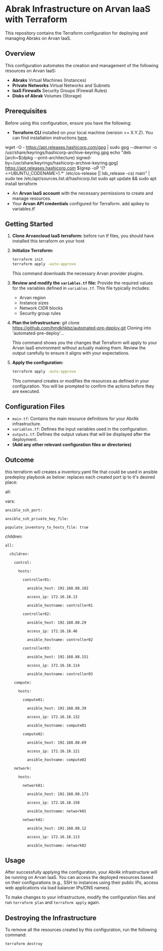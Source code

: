 # Abrak Infrastructure on Arvan IaaS with Terraform

This repository contains the Terraform configuration for deploying and managing Abraks on Arvan IaaS.

## Overview

This configuration automates the creation and management of the following resources on Arvan IaaS:

* **Abraks** Virtual Machines (Instances)
* **Private Networks** Virtual Networks and Subnets
* **IaaS Firewalls** Security Groups (Firewall Rules)
* **Disks of Abrak** Volumes (Storage)

## Prerequisites

Before using this configuration, ensure you have the following:

* **Terraform CLI** installed on your local machine (version >= X.Y.Z). You can find installation instructions [here](https://www.terraform.io/downloads.html).

wget -O - https://apt.releases.hashicorp.com/gpg | sudo gpg --dearmor -o /usr/share/keyrings/hashicorp-archive-keyring.gpg
echo "deb [arch=$(dpkg --print-architecture) signed-by=/usr/share/keyrings/hashicorp-archive-keyring.gpg] https://apt.releases.hashicorp.com $(grep -oP '(?<=UBUNTU_CODENAME=).*' /etc/os-release || lsb_release -cs) main" | sudo tee /etc/apt/sources.list.d/hashicorp.list
sudo apt update && sudo apt install terraform

* An **Arvan IaaS account** with the necessary permissions to create and manage resources.
* Your **Arvan API credentials** configured for Terraform.
add apikey to variables.tf

## Getting Started

1.  **Clone Arvancloud IaaS terraform:**
    before run tf files, you should have installed this terraform on your host



2.  **Initialize Terraform:**
    ```bash
    terraform init
    terraform apply -auto-approve
    ```
    This command downloads the necessary Arvan provider plugins.

3.  **Review and modify the `variables.tf` file:**
    Provide the required values for the variables defined in `variables.tf`. This file typically includes:
    * Arvan region
    * Instance sizes
    * Network CIDR blocks
    * Security group rules


4.  **Plan the infrastructure:**
git clone https://github.com/hmdkhkbz/automated-pre-deploy.git
Cloning into 'automated-pre-deploy'...


    This command shows you the changes that Terraform will apply to your Arvan IaaS environment without actually making them. Review the output carefully to ensure it aligns with your expectations.

5.  **Apply the configuration:**
    ```bash
    terraform apply -auto-approve
    ```
    This command creates or modifies the resources as defined in your configuration. You will be prompted to confirm the actions before they are executed.

## Configuration Files

* `main.tf`: Contains the main resource definitions for your AbrAk infrastructure.
* `variables.tf`: Defines the input variables used in the configuration.
* `outputs.tf`: Defines the output values that will be displayed after the deployment.
* **(Add any other relevant configuration files or directories)**

## Outcome
this terraform will creates a inventory.yaml file that could be used in ansible predeploy playbook as below: 
replaces each created port ip to it's desired place:

all:

  vars:

    ansible_ssh_port: 

    ansible_ssh_private_key_file: 

    populate_inventory_to_hosts_file: true

  children:

    all:

      children:

        control:

          hosts:

            controller01:

              ansible_host: 192.168.88.102

              access_ip: 172.16.18.13

              ansible_hostname: controller01

            controller02:

              ansible_host: 192.168.88.29

              access_ip: 172.16.18.46

              ansible_hostname: controller02

            controller03:

              ansible_host: 192.168.88.151

              access_ip: 172.16.18.114

              ansible_hostname: controller03

        compute:

          hosts:

            compute01:

              ansible_host: 192.168.88.39

              access_ip: 172.16.18.132

              ansible_hostname: compute01

            compute02:

              ansible_host: 192.168.88.69

              access_ip: 172.16.18.121

              ansible_hostname: compute02

        network:

          hosts:

            network01:

              ansible_host: 192.168.88.173

              access_ip: 172.16.18.158

              ansible_hostname: network01

            network02:

              ansible_host: 192.168.88.12

              access_ip: 172.16.18.113

              ansible_hostname: network02 


## Usage

After successfully applying the configuration, your AbrAk infrastructure will be running on Arvan IaaS. You can access the deployed resources based on their configurations (e.g., SSH to instances using their public IPs, access web applications via load balancer IPs/DNS names).

To make changes to your infrastructure, modify the configuration files and run `terraform plan` and `terraform apply` again.

## Destroying the Infrastructure

To remove all the resources created by this configuration, run the following command:

```bash
terraform destroy
